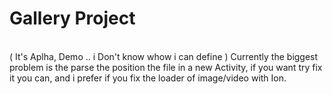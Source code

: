 <h1>Gallery Project</h1> <br>( It's Aplha, Demo .. i Don't know whow i can define )
Currently the biggest problem is the parse the position the file in a new Activity, if you want try fix it you can, and i prefer if you fix the loader of image/video with Ion.
